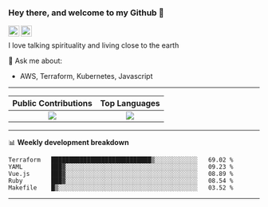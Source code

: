 ### Hey there, and welcome to my Github 👋

<a href="https://www.linkedin.com/in/ibrahiem-mohammad/" target="_blank">
  <img align="left" alt="Ibrahiem's LinkdeIn" width="22px" src="https://cdn.worldvectorlogo.com/logos/linkedin-icon-2.svg"/>
</a>
<a href="https://imohammd.netlify.app/" target="_blank">
  <img align="left" alt="Ibrahiem's Website" width="22px" src="https://cdn.worldvectorlogo.com/logos/netlify.svg"/>
</a>
<br>

I love talking spirituality and living close to the earth
<br>

💬 Ask me about: 
- AWS, Terraform, Kubernetes, Javascript

-------

Public Contributions             |  Top Languages
:-------------------------:|:-------------------------:
![](https://github-readme-stats.vercel.app/api?username=ibrahiem96&show_icons=true&count_private=true&bg_color=30,e96443,904e95&title_color=fff&text_color=fff)  |  ![](https://github-readme-stats.vercel.app/api/top-langs/?username=ibrahiem96&layout=compact&bg_color=30,e96443,904e95&title_color=fff&text_color=fff&hide=html,css)

-------
📊 **Weekly development breakdown**
<!--START_SECTION:waka-->
```text
Terraform   ████████████████████████████▒░░░░░░░░░░░░   69.02 % 
YAML        ███▓░░░░░░░░░░░░░░░░░░░░░░░░░░░░░░░░░░░░░   09.23 % 
Vue.js      ███▓░░░░░░░░░░░░░░░░░░░░░░░░░░░░░░░░░░░░░   08.89 % 
Ruby        ███▓░░░░░░░░░░░░░░░░░░░░░░░░░░░░░░░░░░░░░   08.54 % 
Makefile    █▒░░░░░░░░░░░░░░░░░░░░░░░░░░░░░░░░░░░░░░░   03.52 % 
```
<!--END_SECTION:waka-->
-------
